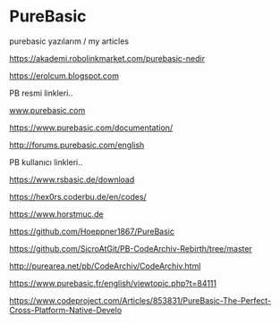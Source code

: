 # PureBasic
purebasic yazılarım / my articles

https://akademi.robolinkmarket.com/purebasic-nedir

https://erolcum.blogspot.com

PB resmi linkleri..

www.purebasic.com

https://www.purebasic.com/documentation/

http://forums.purebasic.com/english

PB kullanıcı linkleri..

https://www.rsbasic.de/download

https://hex0rs.coderbu.de/en/codes/

https://www.horstmuc.de

https://github.com/Hoeppner1867/PureBasic

https://github.com/SicroAtGit/PB-CodeArchiv-Rebirth/tree/master

http://purearea.net/pb/CodeArchiv/CodeArchiv.html

https://www.purebasic.fr/english/viewtopic.php?t=84111

https://www.codeproject.com/Articles/853831/PureBasic-The-Perfect-Cross-Platform-Native-Develo









